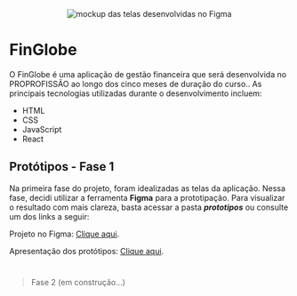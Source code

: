 <div align="center"> 
<img src="./readme/imagens/mockup.png" alt="mockup das telas desenvolvidas no Figma">
</div>

# FinGlobe

O FinGlobe é uma aplicação de gestão financeira que será desenvolvida no PROPROFISSÃO ao longo dos cinco meses de duração do curso.. As principais tecnologias utilizadas durante o desenvolvimento incluem:
* HTML
* CSS
* JavaScript
* React

## Protótipos - Fase 1
Na primeira fase do projeto, foram idealizadas as telas da aplicação. Nessa fase, decidi utilizar a ferramenta **Figma** para a prototipação. Para visualizar o resultado com mais clareza, basta acessar a pasta _**prototipos**_ ou consulte um dos links a seguir:

Projeto no Figma: [Clique aqui](https://www.figma.com/design/bMctDAtO2mpg4P6Tnu9Jle/FinGlobe?node-id=0-1&t=4dZs1JaKiOsUOADk-1).

Apresentação dos protótipos: [Clique aqui](https://www.figma.com/proto/bMctDAtO2mpg4P6Tnu9Jle/FinGlobe?node-id=0-1&t=4dZs1JaKiOsUOADk-1).

#
>Fase 2 (em construção...)